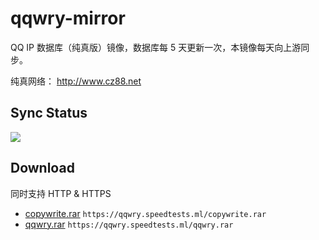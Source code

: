 # qqwry-mirror

QQ IP 数据库（纯真版）镜像，数据库每 5 天更新一次，本镜像每天向上游同步。

纯真网络： http://www.cz88.net

## Sync Status

![](https://img.shields.io/travis/SukkaW/qqwry-mirror.svg?style=for-the-badge&label=Sync%20Status)

## Download

同时支持 HTTP & HTTPS

- [copywrite.rar](https://qqwry.speedtests.ml/copywrite.rar) `https://qqwry.speedtests.ml/copywrite.rar`
- [qqwry.rar](https://qqwry.speedtests.ml/qqwry.rar) `https://qqwry.speedtests.ml/qqwry.rar`
